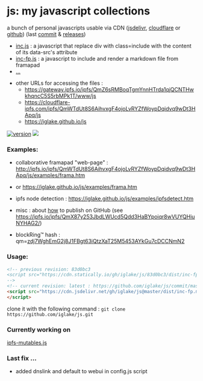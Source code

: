 # js: my javascript collections

<!-- vim: ft=markdown nospell
-->
a bunch of personal javascripts usable via CDN ([jsdelivr][jd], [cloudflare][cf] or [github][gh])
(last [commit](https://github.com/iglake/js/commit/) & [releases](https://github.com/iglake/js/releases))

 * [inc.js][1] : a javascript that replace div with class=include with the content of its data-src's attribute
 * [inc-fp.js][2] : a javascript to include and render a markdown file from framapad
 * [...](https://cdn.jsdelivr.net/gh/iglake/js@master/dist/)

[1]: https://cdn.jsdelivr.net/gh/iglake/js@master/dist/inc.js
[2]: https://cdn.jsdelivr.net/gh/iglake/js@master/dist/inc-fp.js



 * other URLs for accessing the files :
    - <https://gateway.ipfs.io/ipfs/QmZ6sRMBoqTgmYnnHTrda1qjQCNTHwkhqncC5S5rbMPk1T/www/js>
    - <https://cloudflare-ipfs.com/ipfs/QmWTdUt8S6AihvxgF4ojoLvRYZfWoypDqidvq9wDt3HApq/js>
    - <https://iglake.github.io/js>

[![version](https://badge.fury.io/gh/iglake%2Fjs.svg)](https://badge.fury.io/gh/iglake%2Fjs)
[![](https://data.jsdelivr.com/v1/package/gh/iglake/js/badge)](https://www.jsdelivr.com/package/gh/iglake/js)

### Examples:

 * collaborative framapad "web-page" : <http://ipfs.io/ipfs/QmWTdUt8S6AihvxgF4ojoLvRYZfWoypDqidvq9wDt3HApq/js/examples/frama.htm>
 *  or <https://iglake.github.io/js/examples/frama.htm>

 *  ipfs node detection : <https://iglake.github.io/js/examples/ipfsdetect.htm>

 * misc : about [how](https://www.one-tab.com/page/XuCCeOg2SkSSwTD8JzvWfw) to publish on GitHub (see <https://ipfs.io/ipfs/QmX87y253JbdLWUcd5Qdd3HaBYpoiqr8wVUYQHiuNYHAG2/>)

 * blockRing™ hash : qm=[zdj7WghEmG2j8J1FBgt63iQtzXaT25M5453AYkGu7cDCCNmN2](http://gateway.ipfs.io/ipfs/zdj7WghEmG2j8J1FBgt63iQtzXaT25M5453AYkGu7cDCCNmN2)

### Usage:

```html
<!-- previous revision: 83d0bc3
<script src="https://cdn.statically.io/gh/iglake/js/83d0bc3/dist/inc-fp.js">
-->
<!-- current revision: latest : https://github.com/iglake/js/commit/master -->
<script src="https://cdn.jsdelivr.net/gh/iglake/js@master/dist/inc-fp.min.js">
</script>
 ```

[gh]: http://github.com/iglake/
[jd]: https://www.jsdelivr.com/package/gh/iglake/js
[cf]: https://cloudflare-ipfs.com/ipfs/QmWTdUt8S6AihvxgF4ojoLvRYZfWoypDqidvq9wDt3HApq/js

clone it with the following command :
  ```git clone https://github.com/iglake/js.git```

### Currently working on

[ipfs-mutables.js](http://127.0.0.1:8080/ipfs/QmWxb7Zx27rg8usPFiZR9PmMsisaZrL8HNENCtkiaiLP27/ipfs-mutables.js)


### Last fix ...

 * added dnslink and default to webui in config.js script
